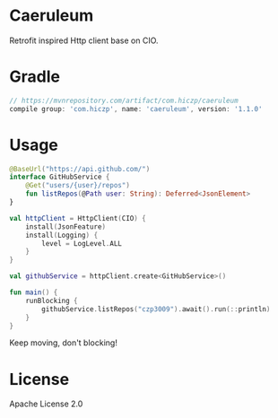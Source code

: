 # Caeruleum
Retrofit inspired Http client base on CIO.

# Gradle
```groovy
// https://mvnrepository.com/artifact/com.hiczp/caeruleum
compile group: 'com.hiczp', name: 'caeruleum', version: '1.1.0'
```

# Usage
```kotlin
@BaseUrl("https://api.github.com/")
interface GitHubService {
    @Get("users/{user}/repos")
    fun listRepos(@Path user: String): Deferred<JsonElement>
}

val httpClient = HttpClient(CIO) {
    install(JsonFeature)
    install(Logging) {
        level = LogLevel.ALL
    }
}

val githubService = httpClient.create<GitHubService>()

fun main() {
    runBlocking {
        githubService.listRepos("czp3009").await().run(::println)
    }
}
```

Keep moving, don't blocking!

# License
Apache License 2.0
